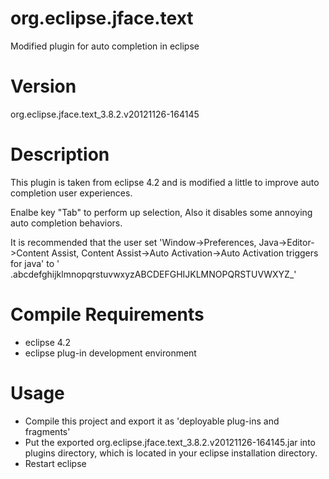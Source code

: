 org.eclipse.jface.text
======================

Modified plugin for auto completion in eclipse

Version
=======

org.eclipse.jface.text_3.8.2.v20121126-164145

Description
===========

This plugin is taken from eclipse 4.2 and is modified a little to improve auto completion user experiences.

Enalbe key "Tab" to perform up selection, Also it disables some annoying auto completion behaviors.

It is recommended that the user set 'Window->Preferences, Java->Editor->Content Assist, Content Assist->Auto Activation->Auto Activation triggers for java' to ' .abcdefghijklmnopqrstuvwxyzABCDEFGHIJKLMNOPQRSTUVWXYZ_'

Compile Requirements
============

- eclipse 4.2
- eclipse plug-in development environment

Usage
=====

- Compile this project and export it as 'deployable plug-ins and fragments'
- Put the exported org.eclipse.jface.text_3.8.2.v20121126-164145.jar into plugins directory, which is located in your eclipse installation directory.
- Restart eclipse
